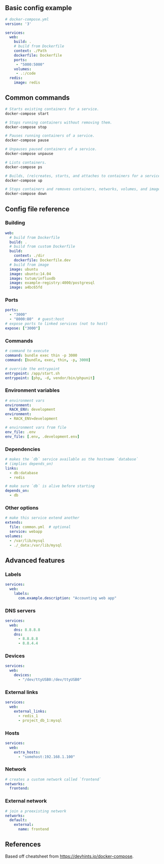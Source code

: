 ## Basic config example

```yml
# docker-compose.yml
version: '3'

services:
  web:
    build: .
    # build from Dockerfile
    context: ./Path
    dockerfile: Dockerfile
    ports:
     - "5000:5000"
    volumes:
     - .:/code
  redis:
    image: redis
```

## Common commands

```bash
# Starts existing containers for a service.
docker-compose start

# Stops running containers without removing them.
docker-compose stop

# Pauses running containers of a service.
docker-compose pause

# Unpauses paused containers of a service.
docker-compose unpause

# Lists containers.
docker-compose ps

# Builds, (re)creates, starts, and attaches to containers for a service.
docker-compose up

# Stops containers and removes containers, networks, volumes, and images created by up.
docker-compose down
```

## Config file reference

### Building

```yml
web:
  # build from Dockerfile
  build: .
  # build from custom Dockerfile
  build:
    context: ./dir
    dockerfile: Dockerfile.dev
  # build from image
  image: ubuntu
  image: ubuntu:14.04
  image: tutum/influxdb
  image: example-registry:4000/postgresql
  image: a4bc65fd
```

### Ports

```yml
ports:
  - "3000"
  - "8000:80"  # guest:host
# expose ports to linked services (not to host)
expose: ["3000"]
```

### Commands

```yml
# command to execute
command: bundle exec thin -p 3000
command: [bundle, exec, thin, -p, 3000]

# override the entrypoint
entrypoint: /app/start.sh
entrypoint: [php, -d, vendor/bin/phpunit]
```

### Environment variables

```yml
# environment vars
environment:
  RACK_ENV: development
environment:
  - RACK_ENV=development

# environment vars from file
env_file: .env
env_file: [.env, .development.env]
```

### Dependencies

```yml
# makes the `db` service available as the hostname `database`
# (implies depends_on)
links:
  - db:database
  - redis

# make sure `db` is alive before starting
depends_on:
  - db
```

### Other options

```yml
# make this service extend another
extends:
  file: common.yml  # optional
  service: webapp
volumes:
  - /var/lib/mysql
  - ./_data:/var/lib/mysql
```

## Advanced features

### Labels

```yml
services:
  web:
    labels:
      com.example.description: "Accounting web app"
```

### DNS servers

```yml
services:
  web:
    dns: 8.8.8.8
    dns:
      - 8.8.8.8
      - 8.8.4.4
```

### Devices

```yml
services:
  web:
    devices:
      - "/dev/ttyUSB0:/dev/ttyUSB0"
```

### External links

```yml
services:
  web:
    external_links:
      - redis_1
      - project_db_1:mysql
```

### Hosts

```yml
services:
  web:
    extra_hosts:
      - "somehost:192.168.1.100"
```

### Network

```yml
# creates a custom network called `frontend`
networks:
  frontend:
```

### External network

```yml
# join a preexisting network
networks:
  default:
    external:
      name: frontend
```

## References

Based off cheatsheet from <https://devhints.io/docker-compose>.